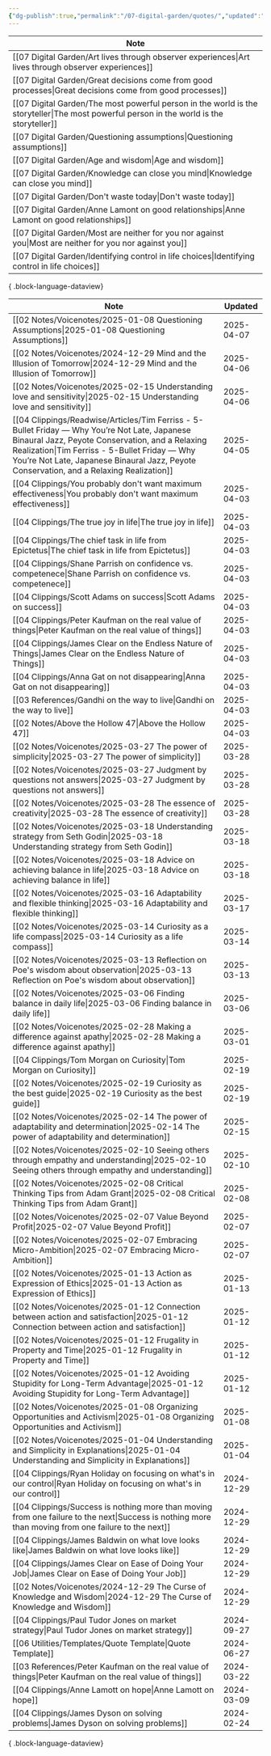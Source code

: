 ```yaml
---
{"dg-publish":true,"permalink":"/07-digital-garden/quotes/","updated":"2025-04-08T08:26:39.338-07:00"}
---
```



| Note                                                                                                                                        |
| ------------------------------------------------------------------------------------------------------------------------------------------- |
| [[07 Digital Garden/Art lives through observer experiences\|Art lives through observer experiences]]                                     |
| [[07 Digital Garden/Great decisions come from good processes\|Great decisions come from good processes]]                                 |
| [[07 Digital Garden/The most powerful person in the world is the storyteller\|The most powerful person in the world is the storyteller]] |
| [[07 Digital Garden/Questioning assumptions\|Questioning assumptions]]                                                                   |
| [[07 Digital Garden/Age and wisdom\|Age and wisdom]]                                                                                     |
| [[07 Digital Garden/Knowledge can close you mind\|Knowledge can close you mind]]                                                         |
| [[07 Digital Garden/Don't waste today\|Don't waste today]]                                                                               |
| [[07 Digital Garden/Anne Lamont on good relationships\|Anne Lamont on good relationships]]                                               |
| [[07 Digital Garden/Most are neither for you nor against you\|Most are neither for you nor against you]]                                 |
| [[07 Digital Garden/Identifying control in life choices\|Identifying control in life choices]]                                           |

{ .block-language-dataview}


| Note                                                                                                                                                                                                                                                                                             | Updated    |
| ------------------------------------------------------------------------------------------------------------------------------------------------------------------------------------------------------------------------------------------------------------------------------------------------ | ---------- |
| [[02 Notes/Voicenotes/2025-01-08 Questioning Assumptions\|2025-01-08 Questioning Assumptions]]                                                                                                                                                                                                | 2025-04-07 |
| [[02 Notes/Voicenotes/2024-12-29 Mind and the Illusion of Tomorrow\|2024-12-29 Mind and the Illusion of Tomorrow]]                                                                                                                                                                            | 2025-04-06 |
| [[02 Notes/Voicenotes/2025-02-15 Understanding love and sensitivity\|2025-02-15 Understanding love and sensitivity]]                                                                                                                                                                          | 2025-04-06 |
| [[04 Clippings/Readwise/Articles/Tim Ferriss - 5-Bullet Friday — Why You’re Not Late, Japanese Binaural Jazz, Peyote Conservation, and a Relaxing Realization\|Tim Ferriss - 5-Bullet Friday — Why You’re Not Late, Japanese Binaural Jazz, Peyote Conservation, and a Relaxing Realization]] | 2025-04-05 |
| [[04 Clippings/You probably don't want maximum effectiveness\|You probably don't want maximum effectiveness]]                                                                                                                                                                                 | 2025-04-03 |
| [[04 Clippings/The true joy in life\|The true joy in life]]                                                                                                                                                                                                                                   | 2025-04-03 |
| [[04 Clippings/The chief task in life from Epictetus\|The chief task in life from Epictetus]]                                                                                                                                                                                                 | 2025-04-03 |
| [[04 Clippings/Shane Parrish on confidence vs. competenece\|Shane Parrish on confidence vs. competenece]]                                                                                                                                                                                     | 2025-04-03 |
| [[04 Clippings/Scott Adams on success\|Scott Adams on success]]                                                                                                                                                                                                                               | 2025-04-03 |
| [[04 Clippings/Peter Kaufman on the real value of things\|Peter Kaufman on the real value of things]]                                                                                                                                                                                         | 2025-04-03 |
| [[04 Clippings/James Clear on the Endless Nature of Things\|James Clear on the Endless Nature of Things]]                                                                                                                                                                                     | 2025-04-03 |
| [[04 Clippings/Anna Gat on not disappearing\|Anna Gat on not disappearing]]                                                                                                                                                                                                                   | 2025-04-03 |
| [[03 References/Gandhi on the way to live\|Gandhi on the way to live]]                                                                                                                                                                                                                        | 2025-04-03 |
| [[02 Notes/Above the Hollow 47\|Above the Hollow 47]]                                                                                                                                                                                                                                         | 2025-04-03 |
| [[02 Notes/Voicenotes/2025-03-27 The power of simplicity\|2025-03-27 The power of simplicity]]                                                                                                                                                                                                | 2025-03-28 |
| [[02 Notes/Voicenotes/2025-03-27 Judgment by questions not answers\|2025-03-27 Judgment by questions not answers]]                                                                                                                                                                            | 2025-03-28 |
| [[02 Notes/Voicenotes/2025-03-28 The essence of creativity\|2025-03-28 The essence of creativity]]                                                                                                                                                                                            | 2025-03-28 |
| [[02 Notes/Voicenotes/2025-03-18 Understanding strategy from Seth Godin\|2025-03-18 Understanding strategy from Seth Godin]]                                                                                                                                                                  | 2025-03-18 |
| [[02 Notes/Voicenotes/2025-03-18 Advice on achieving balance in life\|2025-03-18 Advice on achieving balance in life]]                                                                                                                                                                        | 2025-03-18 |
| [[02 Notes/Voicenotes/2025-03-16 Adaptability and flexible thinking\|2025-03-16 Adaptability and flexible thinking]]                                                                                                                                                                          | 2025-03-17 |
| [[02 Notes/Voicenotes/2025-03-14 Curiosity as a life compass\|2025-03-14 Curiosity as a life compass]]                                                                                                                                                                                        | 2025-03-14 |
| [[02 Notes/Voicenotes/2025-03-13 Reflection on Poe's wisdom about observation\|2025-03-13 Reflection on Poe's wisdom about observation]]                                                                                                                                                      | 2025-03-13 |
| [[02 Notes/Voicenotes/2025-03-06 Finding balance in daily life\|2025-03-06 Finding balance in daily life]]                                                                                                                                                                                    | 2025-03-06 |
| [[02 Notes/Voicenotes/2025-02-28 Making a difference against apathy\|2025-02-28 Making a difference against apathy]]                                                                                                                                                                          | 2025-03-01 |
| [[04 Clippings/Tom Morgan on Curiosity\|Tom Morgan on Curiosity]]                                                                                                                                                                                                                             | 2025-02-19 |
| [[02 Notes/Voicenotes/2025-02-19 Curiosity as the best guide\|2025-02-19 Curiosity as the best guide]]                                                                                                                                                                                        | 2025-02-19 |
| [[02 Notes/Voicenotes/2025-02-14 The power of adaptability and determination\|2025-02-14 The power of adaptability and determination]]                                                                                                                                                        | 2025-02-15 |
| [[02 Notes/Voicenotes/2025-02-10 Seeing others through empathy and understanding\|2025-02-10 Seeing others through empathy and understanding]]                                                                                                                                                | 2025-02-10 |
| [[02 Notes/Voicenotes/2025-02-08 Critical Thinking Tips from Adam Grant\|2025-02-08 Critical Thinking Tips from Adam Grant]]                                                                                                                                                                  | 2025-02-08 |
| [[02 Notes/Voicenotes/2025-02-07 Value Beyond Profit\|2025-02-07 Value Beyond Profit]]                                                                                                                                                                                                        | 2025-02-07 |
| [[02 Notes/Voicenotes/2025-02-07 Embracing Micro-Ambition\|2025-02-07 Embracing Micro-Ambition]]                                                                                                                                                                                              | 2025-02-07 |
| [[02 Notes/Voicenotes/2025-01-13 Action as Expression of Ethics\|2025-01-13 Action as Expression of Ethics]]                                                                                                                                                                                  | 2025-01-13 |
| [[02 Notes/Voicenotes/2025-01-12 Connection between action and satisfaction\|2025-01-12 Connection between action and satisfaction]]                                                                                                                                                          | 2025-01-12 |
| [[02 Notes/Voicenotes/2025-01-12 Frugality in Property and Time\|2025-01-12 Frugality in Property and Time]]                                                                                                                                                                                  | 2025-01-12 |
| [[02 Notes/Voicenotes/2025-01-12 Avoiding Stupidity for Long-Term Advantage\|2025-01-12 Avoiding Stupidity for Long-Term Advantage]]                                                                                                                                                          | 2025-01-12 |
| [[02 Notes/Voicenotes/2025-01-08 Organizing Opportunities and Activism\|2025-01-08 Organizing Opportunities and Activism]]                                                                                                                                                                    | 2025-01-08 |
| [[02 Notes/Voicenotes/2025-01-04 Understanding and Simplicity in Explanations\|2025-01-04 Understanding and Simplicity in Explanations]]                                                                                                                                                      | 2025-01-04 |
| [[04 Clippings/Ryan Holiday on focusing on what's in our control\|Ryan Holiday on focusing on what's in our control]]                                                                                                                                                                         | 2024-12-29 |
| [[04 Clippings/Success is nothing more than moving from one failure to the next\|Success is nothing more than moving from one failure to the next]]                                                                                                                                           | 2024-12-29 |
| [[04 Clippings/James Baldwin on what love looks like\|James Baldwin on what love looks like]]                                                                                                                                                                                                 | 2024-12-29 |
| [[04 Clippings/James Clear on Ease of Doing Your Job\|James Clear on Ease of Doing Your Job]]                                                                                                                                                                                                 | 2024-12-29 |
| [[02 Notes/Voicenotes/2024-12-29 The Curse of Knowledge and Wisdom\|2024-12-29 The Curse of Knowledge and Wisdom]]                                                                                                                                                                            | 2024-12-29 |
| [[04 Clippings/Paul Tudor Jones on market strategy\|Paul Tudor Jones on market strategy]]                                                                                                                                                                                                     | 2024-09-27 |
| [[06 Utilities/Templates/Quote Template\|Quote Template]]                                                                                                                                                                                                                                     | 2024-06-27 |
| [[03 References/Peter Kaufman on the real value of things\|Peter Kaufman on the real value of things]]                                                                                                                                                                                        | 2024-03-22 |
| [[04 Clippings/Anne Lamott on hope\|Anne Lamott on hope]]                                                                                                                                                                                                                                     | 2024-03-09 |
| [[04 Clippings/James Dyson on solving problems\|James Dyson on solving problems]]                                                                                                                                                                                                             | 2024-02-24 |

{ .block-language-dataview}
